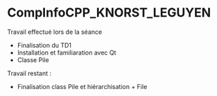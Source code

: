 # CompInfoCPP_KNORST_LEGUYEN


Travail effectué lors de la séance 
- Finalisation du TD1
- Installation et familiaration avec Qt
- Classe Pile


Travail restant :
- Finalisation class Pile et hiérarchisation + File
